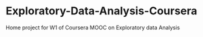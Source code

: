 # Exploratory-Data-Analysis-Coursera
Home project for W1 of Coursera MOOC on Exploratory data Analysis
